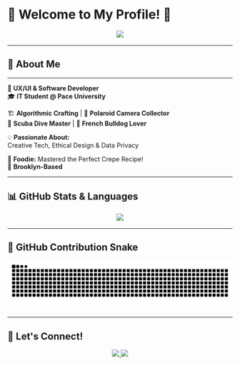 # 🌟 Welcome to My Profile! 🌟  

<p align="center">
  <img src="https://media0.giphy.com/media/v1.Y2lkPTc5MGI3NjExZnkwdmo3ZDFtbzU4ZWFzenVrNXp1ZGU4MG83YXJ3MHA2bGppbTMwcSZlcD12MV9pbnRlcm5hbF9naWZfYnlfaWQmY3Q9Zw/dV3GXudtLAbTi/giphy.gif" width="80%"/>
</p>

---

## 🎨 About Me  
---

🚀 **UX/UI & Software Developer**  
🎓 **IT Student @ Pace University**  

🏗 **Algorithmic Crafting** | 📸 **Polaroid Camera Collector**  
🤿 **Scuba Dive Master** | 🐶 **French Bulldog Lover**  

💡 **Passionate About:**  
Creative Tech, Ethical Design & Data Privacy  

🍓 **Foodie:** Mastered the Perfect Crepe Recipe!  
🗽 **Brooklyn-Based**

---

## 📊 GitHub Stats & Languages
<p align="center">
  <img src="https://github-readme-stats.vercel.app/api/top-langs/?username=Rwilly1&layout=compact&theme=tokyonight&langs_count=6&card_width=500" />
</p>

---

## 🐍 GitHub Contribution Snake
<p align="center">
  <img src="https://raw.githubusercontent.com/Rwilly1/Rwilly1/main/dist/github-contribution-grid-snake.svg?v=1" />
</p>

---

## 🚀 Let's Connect!
<p align="center">
  <a href="https://www.linkedin.com/in/remington-williams/" target="_blank">
    <img src="https://img.shields.io/badge/-LinkedIn-blue?style=for-the-badge&logo=linkedin&logoColor=white&link=https://www.linkedin.com/in/remington-williams/"/>
  </a>
  <a href="mailto:rw53783n@pace.edu">
    <img src="https://img.shields.io/badge/-Email-D14836?style=for-the-badge&logo=gmail&logoColor=white"/>
  </a>
</p>
